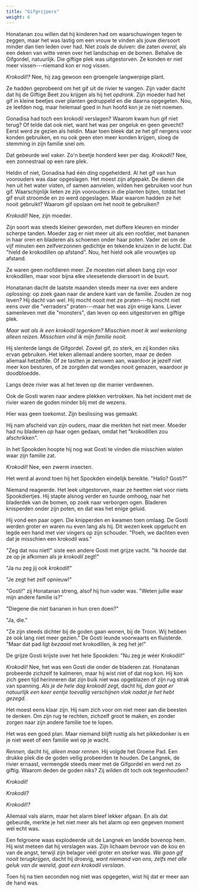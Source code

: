 ```yaml
---
title: "Gifgrijpers"
weight: 6
---
```


Honatanan zou willen dat hij kinderen had om waarschuwingen tegen te zeggen, maar het was lastig om een vrouw te vinden als jouw diersoort minder dan tien leden over had. Niet zoals de duiven: die zaten _overal_, als een deken van witte veren over het landschap en de bomen. Behalve de Gifgordel, natuurlijk. Die giftige plek was uitgestorven. Ze konden er niet meer vissen---niemand kon er nog vissen.

_Krokodil!?_ Nee, hij zag gewoon een groengele langwerpige plant.

Ze hadden geprobeerd om het gif uit de rivier te vangen. Zijn vader dacht dat hij de Giftige Beet zou krijgen als hij het _opdronk_. Zijn moeder had het gif in kleine beetjes over planten gedruppeld en die daarna opgegeten. Nou, ze leefden nog, maar helemaal goed in hun hoofd kon je ze niet noemen.

Gonadisa had toch een krokodil verslagen? Waarom kwam hun gif niet terug? Of telde dat ook niet, want het was per ongeluk en geen gevecht? Eerst werd ze gezien als heldin. Maar toen bleek dat ze het gif nergens voor konden gebruiken, en nu ook geen eten meer konden krijgen, sloeg de stemming in zijn familie snel om. 

Dat gebeurde wel vaker. Zo'n beetje honderd keer per dag. _Krokodil?_ Nee, een zonnestraal op een rare plek.

Heldin of niet, Gonadisa had één ding opgehelderd. Al het gif van hun voorouders was daar opgeslagen. Het moest zijn afgepakt. De dieren die hen uit het water visten, of samen aanvielen, wilden hen gebruiken voor hun gif. Waarschijnlijk lieten ze zijn voorouders in die planten bijten, totdat het gif eruit stroomde en zo werd opgeslagen. Maar waarom hadden ze het nooit gebruikt? Waarom gif opslaan om het nooit te gebruiken?

_Krokodil!_ Nee, zijn moeder.

Zijn soort was steeds kleiner geworden, met doffere kleuren en minder scherpe tanden. Moeder zag er niet meer uit als een roofdier, met bananen in haar oren en bladeren als schoenen onder haar poten. Vader zei om de vijf minuten een zelfverzonnen gedichtje en tekende kruizen in de lucht. Dat "hield de krokodillen op afstand". Nou, het hield ook alle vrouwtjes op afstand.

Ze waren geen roofdieren meer. Ze moesten niet alleen bang zijn voor krokodillen, maar voor bijna elke vleesetende diersoort in de buurt.

Honatanan dacht de laatste maanden steeds meer na over een andere oplossing: op zoek gaan naar de andere kant van de familie. Zouden ze nog leven? Hij dacht van wel. Hij mocht nooit met ze praten---hij mocht niet eens _over_ die "verraders" praten---maar het was zijn enige kans. Liever samenleven met die "monsters", dan leven op een uitgestorven en giftige plek.

_Maar wat als ik een krokodil tegenkom? Misschien moet ik wel wekenlang alleen reizen. Misschien vind ik mijn familie nooit._

Hij slenterde langs de Gifgordel. Zoveel gif, zo sterk, en zij konden niks ervan gebruiken. Het leken allemaal andere soorten, maar ze deden allemaal hetzelfde. Of ze tastten je zenuwen aan, waardoor je jezelf niet meer kon besturen, of ze zorgden dat wondjes nooit genazen, waardoor je doodbloedde. 

Langs deze rivier was al het leven op die manier verdwenen. 

Ook de Gosti waren naar andere plekken vertrokken. Na het incident met de rivier waren de goden minder blij met de wezens.

Hier was geen toekomst. Zijn beslissing was gemaakt.

Hij nam afscheid van zijn ouders, maar die merkten het niet meer. Moeder had nu bladeren _op_ haar ogen gedaan, omdat het "krokodillen zou afschrikken".

In het Spookden hoopte hij nog wat Gosti te vinden die misschien wisten waar zijn familie zat.

_Krokodil!_ Nee, een zwerm insecten.

Het werd al avond toen hij het Spookden eindelijk bereikte. "Hallo? Gosti?"

Niemand reageerde. Het leek uitgestorven, maar ze heetten niet voor niets Spookdiertjes. Hij stapte alsnog verder en tuurde omhoog, naar het bladerdek van de bomen, op zoek naar verborgen ogen. Bladeren knisperden onder zijn poten, en dat was het enige geluid.

Hij vond een paar ogen. Die knipperden en kwamen toen omlaag. De Gosti werden groter en waren nu even lang als hij. Dit wezen keek opgelucht en legde een hand met vier vingers op zijn schouder. "Poeh, we dachten even dat je misschien een krokodil was."

"Zeg dat nou niet!" siste een andere Gosti met grijze vacht. "Ik hoorde dat ze op je afkomen als je _krokodil_ zegt!"

"Ja nu zeg jij ook _krokodil_!"

"Je zegt het zelf opnieuw!"

"Gosti!" zij Honatanan streng, alsof hij hun vader was. "Weten jullie waar mijn andere familie is?"

"Diegene die _niet_ bananen in hun oren doen?"

"Ja, die."

"Ze zijn steeds dichter bij de goden gaan wonen, bij de Troon. Wij hebben ze ook lang niet meer gezien." De Gosti leunde voorwaarts en fluisterde. "Maar dat pad ligt _bezaaid_ met krokodillen, ik zeg het je!"

De grijze Gosti krijste over het hele Spookden: "Nu zeg je wéér Krokodil!"

_Krokodil!_ Nee, het was een Gosti die onder de bladeren zat. Honatanan probeerde zichzelf te kalmeren, maar hij wist niet of dat nog kon. Hij kon zich geen tijd herinneren dat zijn buik niet was opgeblazen of zijn rug strak van spanning. _Als je de hele dag krokodil zegt,_ dacht hij, _dan gaat er natuurlijk een keer eentje toevallig verschijnen vlak nadat je het hebt gezegd._

Het moest eens klaar zijn. Hij nam zich voor om niet meer aan die beesten te denken. Om zijn rug te rechten, zichzelf groot te maken, en zonder zorgen naar zijn andere familie toe te lopen.

Het was een goed plan. Maar niemand blijft rustig als het pikkedonker is en je niet weet of een familie wel op je wacht.

_Rennen,_ dacht hij, _alleen maar rennen_. Hij volgde het Groene Pad. Een drukke plek die de goden veilig probeerden te houden. De Langnek, de rivier ernaast, vermengde steeds meer met de Gifgordel en werd net zo giftig. Waarom deden de goden niks? Zij wilden dit toch ook tegenhouden?

_Krokodil!_

_Krokodil?_

_Krokodil!?_

Allemaal vals alarm, maar het alarm bleef lekker afgaan. En als dat gebeurde, merkte je het niet meer als het alarm op een gegeven moment wél echt was.

Een felgroene waas explodeerde uit de Langnek en landde bovenop hem. Hij wist meteen dat hij verslagen was. Zijn lichaam bevroor van de kou en van de angst, terwijl zijn belager véél groter en sterker was. _We gaan gif nooit terugkrijgen,_ dacht hij droevig, _want niemand van ons, zelfs met alle geluk van de wereld, gaat een krokodil verslaan_. 

Toen hij na tien seconden nog niet was opgegeten, wist hij dat er meer aan de hand was.